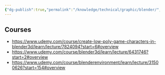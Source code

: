 ```yaml
---
{"dg-publish":true,"permalink":"/knowledge/technical/graphic/blender/","noteIcon":""}
---
```


## Courses
- https://www.udemy.com/course/create-low-poly-game-characters-in-blender3d/learn/lecture/7824094?start=6#overview
- https://www.udemy.com/course/blender3d/learn/lecture/6431746?start=2#overview
- https://www.udemy.com/course/blenderenvironment/learn/lecture/31500626?start=154#overview